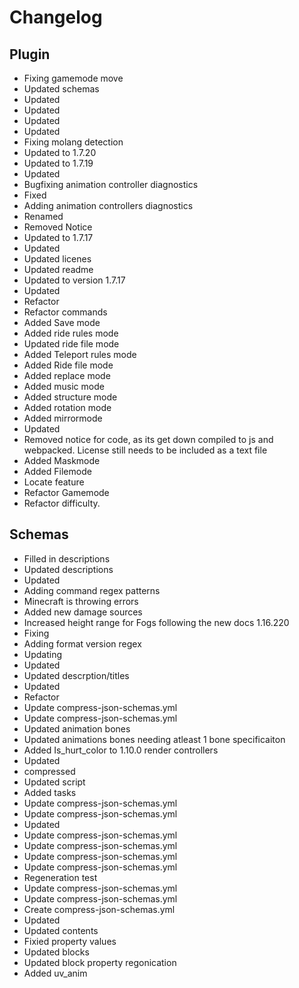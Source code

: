 # Changelog 
## Plugin 
- Fixing gamemode move
- Updated schemas
- Updated
- Updated
- Updated
- Updated
- Fixing molang detection
- Updated to 1.7.20
- Updated to 1.7.19
- Updated
- Bugfixing animation controller diagnostics
- Fixed
- Adding animation controllers diagnostics
- Renamed
- Removed Notice
- Updated to 1.7.17
- Updated
- Updated licenes
- Updated readme
- Updated to version 1.7.17
- Updated
- Refactor
- Refactor commands
- Added Save mode
- Added ride rules mode
- Updated ride file mode
- Added Teleport rules mode
- Added Ride file mode
- Added replace mode
- Added music mode
- Added structure mode
- Added rotation mode
- Added mirrormode
- Updated
- Removed notice for code, as its get down compiled to js and webpacked. License still needs to be included as a text file
- Added Maskmode
- Added Filemode
- Locate feature
- Refactor Gamemode
- Refactor difficulty. 
## Schemas 
- Filled in descriptions
- Updated descriptions
- Updated
- Adding command regex patterns
- Minecraft is throwing errors
- Added new damage sources
- Increased height range for Fogs following the new docs 1.16.220
- Fixing
- Adding format version regex
- Updating
- Updated
- Updated descrption/titles
- Updated
- Refactor
- Update compress-json-schemas.yml
- Update compress-json-schemas.yml
- Updated animation bones
- Updated animations bones needing atleast 1 bone specificaiton
- Added Is_hurt_color to 1.10.0 render controllers
- Updated
- compressed
- Updated script
- Added tasks
- Update compress-json-schemas.yml
- Update compress-json-schemas.yml
- Updated
- Update compress-json-schemas.yml
- Update compress-json-schemas.yml
- Update compress-json-schemas.yml
- Update compress-json-schemas.yml
- Regeneration test
- Update compress-json-schemas.yml
- Update compress-json-schemas.yml
- Create compress-json-schemas.yml
- Updated
- Updated contents
- Fixied property values
- Updated blocks
- Updated block property regonication
- Added uv_anim
